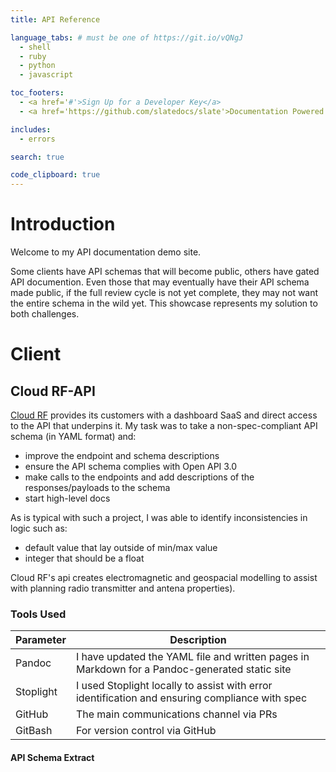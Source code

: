 ```yaml
---
title: API Reference

language_tabs: # must be one of https://git.io/vQNgJ
  - shell
  - ruby
  - python
  - javascript

toc_footers:
  - <a href='#'>Sign Up for a Developer Key</a>
  - <a href='https://github.com/slatedocs/slate'>Documentation Powered by Slate</a>

includes:
  - errors

search: true

code_clipboard: true
---
```


# Introduction

Welcome to my API documentation demo site.

<aside class="notice">
Some clients have API schemas that will become public, others have gated API documention. Even those that may eventually have their API schema made public, if the full review cycle is not yet complete, they may not want the entire schema in the wild yet. This showcase represents my solution to both challenges.
</aside>



# Client

## Cloud RF-API

[Cloud RF](https://docs.cloudrf.com/) provides its customers with a dashboard SaaS and direct access to the API that underpins it. My task was to take a non-spec-compliant API schema (in YAML format) and:

- improve the endpoint and schema descriptions
- ensure the API schema complies with Open API 3.0
- make calls to the endpoints and add descriptions of the responses/payloads to the schema
- start high-level docs

As is typical with such a project, I was able to identify inconsistencies in logic such as:
- default value that lay outside of min/max value
- integer that should be a float


<aside class="notice">
Cloud RF's api creates electromagnetic and geospacial modelling to assist with planning radio transmitter and antena properties).
</aside>


### Tools Used

Parameter | Description
--------- | -----------
Pandoc | I have updated the YAML file and written pages in Markdown for a Pandoc-generated static site
Stoplight | I used Stoplight locally to assist with error identification and ensuring compliance with spec
GitHub | The main communications channel via PRs
GitBash | For version control via GitHub


#### API Schema Extract




